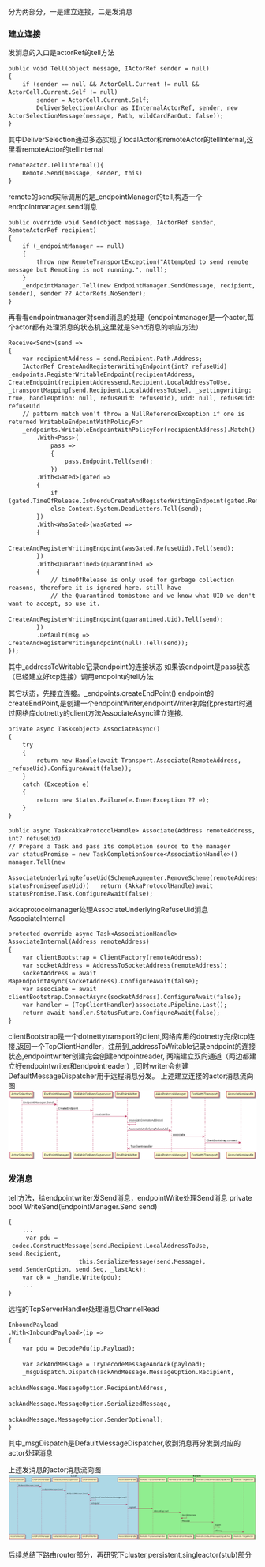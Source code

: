 分为两部分，一是建立连接，二是发消息
### 建立连接
发消息的入口是actorRef的tell方法
```
public void Tell(object message, IActorRef sender = null)
{
    if (sender == null && ActorCell.Current != null && ActorCell.Current.Self != null)
        sender = ActorCell.Current.Self;
        DeliverSelection(Anchor as IInternalActorRef, sender, new ActorSelectionMessage(message, Path, wildCardFanOut: false));
}
```
其中DeliverSelection通过多态实现了localActor和remoteActor的tellInternal,这里看remoteActor的tellInternal

```
remoteactor.TellInternal(){
    Remote.Send(message, sender, this)
}
```
remote的send实际调用的是_endpointManager的tell,构造一个endpointmanager.send消息
```
public override void Send(object message, IActorRef sender, RemoteActorRef recipient)
{
    if (_endpointManager == null)
    {
        throw new RemoteTransportException("Attempted to send remote message but Remoting is not running.", null);
    }
    _endpointManager.Tell(new EndpointManager.Send(message, recipient, sender), sender ?? ActorRefs.NoSender);
}
```

再看看endpointmanager对send消息的处理（endpointmanager是一个actor,每个actor都有处理消息的状态机,这里就是Send消息的响应方法）
```
Receive<Send>(send =>
{
    var recipientAddress = send.Recipient.Path.Address;
    IActorRef CreateAndRegisterWritingEndpoint(int? refuseUid) _endpoints.RegisterWritableEndpoint(recipientAddress, CreateEndpoint(recipientAddressend.Recipient.LocalAddressToUse, _transportMapping[send.Recipient.LocalAddressToUse], _settingwriting: true, handleOption: null, refuseUid: refuseUid), uid: null, refuseUid: refuseUid
    // pattern match won't throw a NullReferenceException if one is returned WritableEndpointWithPolicyFor
    _endpoints.WritableEndpointWithPolicyFor(recipientAddress).Match()
        .With<Pass>(
            pass =>
            {
                pass.Endpoint.Tell(send);
            })
        .With<Gated>(gated =>
        {
            if (gated.TimeOfRelease.IsOverduCreateAndRegisterWritingEndpoint(gated.RefuseUid).Tell(send);
            else Context.System.DeadLetters.Tell(send);
        })
        .With<WasGated>(wasGated =>
        {
            CreateAndRegisterWritingEndpoint(wasGated.RefuseUid).Tell(send);
        })
        .With<Quarantined>(quarantined =>
        {
            // timeOfRelease is only used for garbage collection reasons, therefore it is ignored here. still have
            // the Quarantined tombstone and we know what UID we don't want to accept, so use it.
            CreateAndRegisterWritingEndpoint(quarantined.Uid).Tell(send);
        })
        .Default(msg => CreateAndRegisterWritingEndpoint(null).Tell(send));
});
```
其中_addressToWritable记录endpoint的连接状态
如果该endpoint是pass状态（已经建立好tcp连接）调用endpoint的tell方法

其它状态，先接立连接。_endpoints.createEndPoint()
endpoint的createEndPoint,是创建一个endpointWriter,endpointWriter初始化prestart时通过网络库dotnetty的client方法AssociateAsync建立连接.
```
private async Task<object> AssociateAsync()
{
    try
    {
        return new Handle(await Transport.Associate(RemoteAddress, _refuseUid).ConfigureAwait(false));
    }
    catch (Exception e)
    {
        return new Status.Failure(e.InnerException ?? e);
    }
}
```

```
public async Task<AkkaProtocolHandle> Associate(Address remoteAddress, int? refuseUid)
// Prepare a Task and pass its completion source to the manager
var statusPromise = new TaskCompletionSource<AssociationHandle>()   manager.Tell(new 

AssociateUnderlyingRefuseUid(SchemeAugmenter.RemoveScheme(remoteAddress), statusPromiseefuseUid))   return (AkkaProtocolHandle)await statusPromise.Task.ConfigureAwait(false);

```

akkaprotocolmanager处理AssociateUnderlyingRefuseUid消息AssociateInternal
```
protected override async Task<AssociationHandle> AssociateInternal(Address remoteAddress)
{
    var clientBootstrap = ClientFactory(remoteAddress);
    var socketAddress = AddressToSocketAddress(remoteAddress);
    socketAddress = await MapEndpointAsync(socketAddress).ConfigureAwait(false);
    var associate = await clientBootstrap.ConnectAsync(socketAddress).ConfigureAwait(false);
    var handler = (TcpClientHandler)associate.Pipeline.Last();
    return await handler.StatusFuture.ConfigureAwait(false);
}
```
clientBootstrap是一个dotnettytransport的client,网络库用的dotnetty完成tcp连接,返回一个TcpClientHandler，注册到_addressToWritable记录endpoint的连接状态,endpointwriter创建完会创建endpointreader, 两端建立双向通道（两边都建立好endpointwriter和endpointreader）,同时writer会创建DefaultMessageDispatcher用于远程消息分发。
上述建立连接的actor消息流向图
![image](https://github.com/chenanxing/blog/blob/master/etakka/2019_07_21_akka_remote2/akka_remote201.png?raw=true)

### 发消息
tell方法，给endpointwriter发Send消息，endpointWrite处理Send消息
private bool WriteSend(EndpointManager.Send send)

```
{
    ...
     var pdu = _codec.ConstructMessage(send.Recipient.LocalAddressToUse, send.Recipient,
                    this.SerializeMessage(send.Message), send.SenderOption, send.Seq, _lastAck);
    var ok = _handle.Write(pdu);
    ...
}
```

远程的TcpServerHandler处理消息ChannelRead

```
InboundPayload
.With<InboundPayload>(ip =>
{
    var pdu = DecodePdu(ip.Payload);
    
    var ackAndMessage = TryDecodeMessageAndAck(payload);
    _msgDispatch.Dispatch(ackAndMessage.MessageOption.Recipient,
                                ackAndMessage.MessageOption.RecipientAddress,
                                ackAndMessage.MessageOption.SerializedMessage,
                                ackAndMessage.MessageOption.SenderOptional);
}
```
其中_msgDispatch是DefaultMessageDispatcher,收到消息再分发到对应的actor处理消息

上述发消息的actor消息流向图
![image](https://github.com/chenanxing/blog/blob/master/etakka/2019_07_21_akka_remote2/akka_remote202.png?raw=true)

后续总结下路由router部分，再研究下cluster,persistent,singleactor(stub)部分